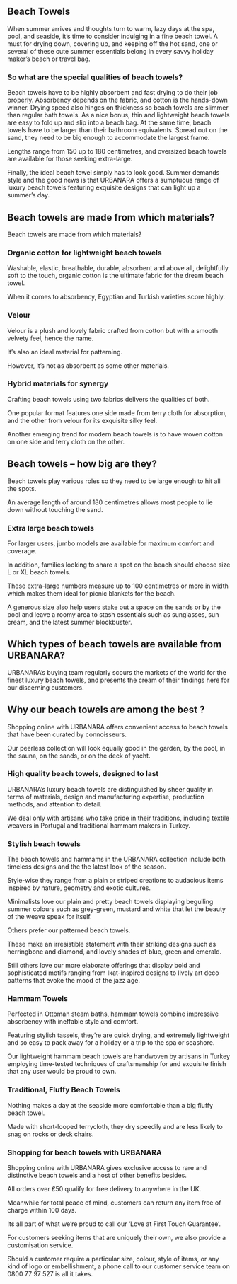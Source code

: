 ## Beach Towels

When summer arrives and thoughts turn to warm, lazy days at the spa, pool, and seaside, it’s time to consider indulging in a fine beach towel. A must for drying down, covering up, and keeping off the hot sand, one or several of these cute summer essentials belong in every savvy holiday maker’s beach or travel bag.

### So what are the special qualities of beach towels?

Beach towels have to be highly absorbent and fast drying to do their job properly. Absorbency depends on the fabric, and cotton is the hands-down winner. Drying speed also hinges on thickness so beach towels are slimmer than regular bath towels. As a nice bonus, thin and lightweight beach towels are easy to fold up and slip into a beach bag. At the same time, beach towels have to be larger than their bathroom equivalents. Spread out on the sand, they need to be big enough to accommodate the largest frame. 

Lengths range from 150 up to 180 centimetres, and oversized beach towels are available for those seeking extra-large.

Finally, the ideal beach towel simply has to look good. Summer demands style and the good news is that URBANARA offers a sumptuous range of luxury beach towels featuring exquisite designs that can light up a summer’s day.

## Beach towels are made from which materials?

Beach towels are made from which materials?

### Organic cotton for lightweight beach towels

Washable, elastic, breathable, durable, absorbent and above all, delightfully soft to the touch, organic cotton is the ultimate fabric for the dream beach towel.

When it comes to absorbency, Egyptian and Turkish varieties score highly.

### Velour

Velour is a plush and lovely fabric crafted from cotton but with a smooth velvety feel, hence the name.

It’s also an ideal material for patterning.

However, it’s not as absorbent as some other materials.

### Hybrid materials for synergy

Crafting beach towels using two fabrics delivers the qualities of both.

One popular format features one side made from terry cloth for absorption, and the other from velour for its exquisite silky feel.

Another emerging trend for modern beach towels is to have woven cotton on one side and terry cloth on the other.

## Beach towels – how big are they?

Beach towels play various roles so they need to be large enough to hit all the spots.

An average length of around 180 centimetres allows most people to lie down without touching the sand.

### Extra large beach towels

For larger users, jumbo models are available for maximum comfort and coverage.

In addition, families looking to share a spot on the beach should choose size L or XL beach towels.

These extra-large numbers measure up to 100 centimetres or more in width which makes them ideal for picnic blankets for the beach.

A generous size also help users stake out a space on the sands or by the pool and leave a roomy area to stash essentials such as sunglasses, sun cream, and the latest summer blockbuster.

## Which types of beach towels are available from URBANARA?

URBANARA’s buying team regularly scours the markets of the world for the finest luxury beach towels, and presents the cream of their findings here for our discerning customers.

## Why our beach towels are among the best ?

Shopping online with URBANARA offers convenient access to beach towels that have been curated by connoisseurs.

Our peerless collection will look equally good in the garden, by the pool, in the sauna, on the sands, or on the deck of yacht.

### High quality beach towels, designed to last

URBANARA’s luxury beach towels are distinguished by sheer quality in terms of materials, design and manufacturing expertise, production methods, and attention to detail.

We deal only with artisans who take pride in their traditions, including textile weavers in Portugal and traditional hammam makers in Turkey.

### Stylish beach towels

The beach towels and hammams in the URBANARA collection include both timeless designs and the the latest look of the season.

Style-wise they range from a plain or striped creations to audacious items inspired by nature, geometry and exotic cultures.

Minimalists love our plain and pretty beach towels displaying beguiling summer colours such as grey-green, mustard and white that let the beauty of the weave speak for itself.

Others prefer our patterned beach towels.

These make an irresistible statement with their striking designs such as herringbone and diamond, and lovely shades of blue, green and emerald.

Still others love our more elaborate offerings that display bold and sophisticated motifs ranging from Ikat-inspired designs to lively art deco patterns that evoke the mood of the jazz age.

### Hammam Towels

Perfected in Ottoman steam baths, hammam towels combine impressive absorbency with ineffable style and comfort.

Featuring stylish tassels, they’re are quick drying, and extremely lightweight and so easy to pack away for a holiday or a trip to the spa or seashore.

Our lightweight hammam beach towels are handwoven by artisans in Turkey employing time-tested techniques of craftsmanship for and exquisite finish that any user would be proud to own.

### Traditional, Fluffy Beach Towels

Nothing makes a day at the seaside more comfortable than a big fluffy beach towel.

Made with short-looped terrycloth, they dry speedily and are less likely to snag on rocks or deck chairs.

### Shopping for beach towels with URBANARA

Shopping online with URBANARA gives exclusive access to rare and distinctive beach towels and a host of other benefits besides.

All orders over £50 qualify for free delivery to anywhere in the UK.

Meanwhile for total peace of mind, customers can return any item free of charge within 100 days.

Its all part of what we’re proud to call our ‘Love at First Touch Guarantee’.

For customers seeking items that are uniquely their own, we also provide a customisation service.

Should a customer require a particular size, colour, style of items, or any kind of logo or embellishment, a phone call to our customer service team on 0800 77 97 527 is all it takes.
